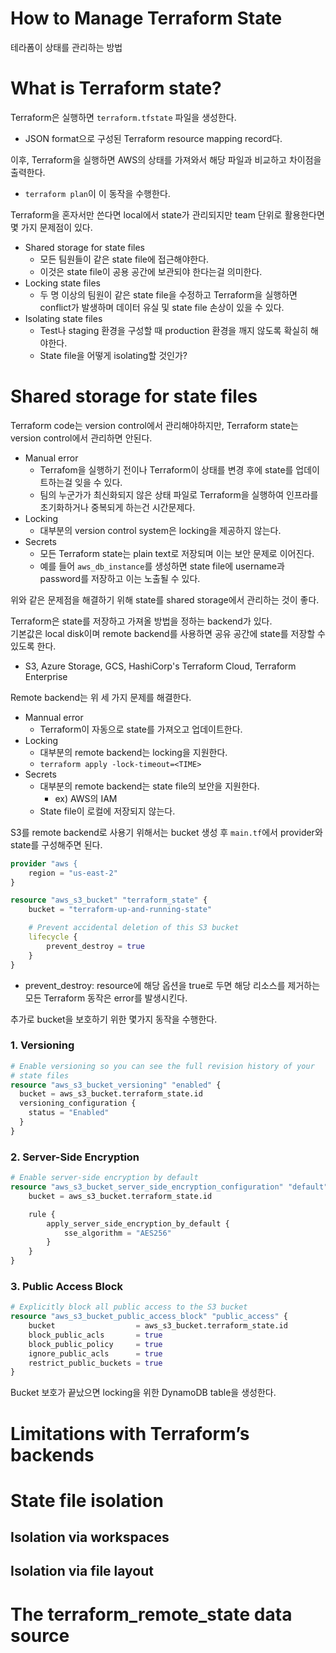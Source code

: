 # How to Manage Terraform State
테라폼이 상태를 관리하는 방법

# What is Terraform state?
Terraform은 실행하면 `terraform.tfstate` 파일을 생성한다.  
- JSON format으로 구성된 Terraform resource mapping record다.  

이후, Terraform을 실행하면 AWS의 상태를 가져와서 해당 파일과 비교하고 차이점을 출력한다.  
- `terraform plan`이 이 동작을 수행한다.  

Terraform을 혼자서만 쓴다면 local에서 state가 관리되지만 team 단위로 활용한다면 몇 가지 문제점이 있다.  
- Shared storage for state files
    - 모든 팀원들이 같은 state file에 접근해야한다.
    - 이것은 state file이 공용 공간에 보관되야 한다는걸 의미한다.
- Locking state files
    - 두 명 이상의 팀원이 같은 state file을 수정하고 Terraform을 실행하면 conflict가 발생하며 데이터 유실 및 state file 손상이 있을 수 있다.
- Isolating state files
    - Test나 staging 환경을 구성할 때 production 환경을 깨지 않도록 확실히 해야한다.  
    - State file을 어떻게 isolating할 것인가?


# Shared storage for state files 
Terraform code는 version control에서 관리해야하지만, Terraform state는 version control에서 관리하면 안된다.  

- Manual error
    - Terrafom을 실행하기 전이나 Terraform이 상태를 변경 후에 state를 업데이트하는걸 잊을 수 있다.
    - 팀의 누군가가 최신화되지 않은 상태 파일로 Terraform을 실행하여 인프라를 초기화하거나 중복되게 하는건 시간문제다.
- Locking
    - 대부분의 version control system은 locking을 제공하지 않는다.
- Secrets
    - 모든 Terraform state는 plain text로 저장되며 이는 보안 문제로 이어진다.
    - 예를 들어 `aws_db_instance`를 생성하면 state file에 username과 password를 저장하고 이는 노출될 수 있다.

위와 같은 문제점을 해결하기 위해 state를 shared storage에서 관리하는 것이 좋다.  

Terraform은 state를 저장하고 가져올 방법을 정하는 backend가 있다.  
기본값은 local disk이며 remote backend를 사용하면 공유 공간에 state를 저장할 수 있도록 한다.  
- S3, Azure Storage, GCS, HashiCorp's Terraform Cloud, Terraform Enterprise

Remote backend는 위 세 가지 문제를 해결한다. 
- Mannual error
    - Terraform이 자동으로 state를 가져오고 업데이트한다.
- Locking
    - 대부분의 remote backend는 locking을 지원한다.
    - `terraform apply -lock-timeout=<TIME>`
- Secrets
    - 대부분의 remote backend는 state file의 보안을 지원한다.
        - ex) AWS의 IAM
    - State file이 로컬에 저장되지 않는다.  


S3를 remote backend로 사용기 위해서는 bucket 생성 후 `main.tf`에서 provider와 state를 구성해주면 된다. 

```terraform
provider "aws {
    region = "us-east-2"
}

resource "aws_s3_bucket" "terraform_state" {
    bucket = "terraform-up-and-running-state"

    # Prevent accidental deletion of this S3 bucket
    lifecycle {
        prevent_destroy = true
    } 
}
```
- prevent_destroy: resource에 해당 옵션을 true로 두면 해당 리소스를 제거하는 모든 Terraform 동작은 error를 발생시킨다.  

추가로 bucket을 보호하기 위한 몇가지 동작을 수행한다.

### 1. Versioning
```terraform
# Enable versioning so you can see the full revision history of your
# state files
resource "aws_s3_bucket_versioning" "enabled" {
  bucket = aws_s3_bucket.terraform_state.id
  versioning_configuration {
    status = "Enabled"
  }
}
```
### 2. Server-Side Encryption
```terraform
# Enable server-side encryption by default
resource "aws_s3_bucket_server_side_encryption_configuration" "default" {
    bucket = aws_s3_bucket.terraform_state.id

    rule {
        apply_server_side_encryption_by_default {
            sse_algorithm = "AES256"
        }
    } 
}

```
### 3. Public Access Block
```terraform
# Explicitly block all public access to the S3 bucket
resource "aws_s3_bucket_public_access_block" "public_access" {
    bucket                  = aws_s3_bucket.terraform_state.id
    block_public_acls       = true
    block_public_policy     = true
    ignore_public_acls      = true
    restrict_public_buckets = true
}
```

Bucket 보호가 끝났으면 locking을 위한 DynamoDB table을 생성한다.

# Limitations with Terraform’s backends 
# State file isolation
## Isolation via workspaces
## Isolation via file layout
# The terraform_remote_state data source


